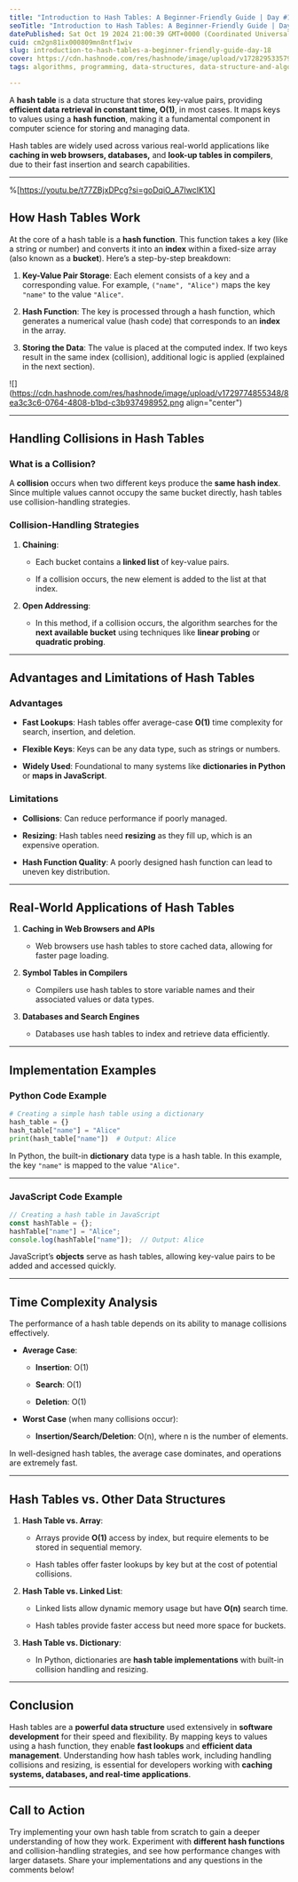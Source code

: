 ```yaml
---
title: "Introduction to Hash Tables: A Beginner-Friendly Guide | Day #18"
seoTitle: "Introduction to Hash Tables: A Beginner-Friendly Guide | Day #18"
datePublished: Sat Oct 19 2024 21:00:39 GMT+0000 (Coordinated Universal Time)
cuid: cm2gn81ix000809mn8ntf1wiv
slug: introduction-to-hash-tables-a-beginner-friendly-guide-day-18
cover: https://cdn.hashnode.com/res/hashnode/image/upload/v1728295335792/80c78fc5-197f-42dd-a97c-1e8db9774d5a.png
tags: algorithms, programming, data-structures, data-structure-and-algorithms

---
```


A **hash table** is a data structure that stores key-value pairs, providing **efficient data retrieval in constant time, O(1)**, in most cases. It maps keys to values using a **hash function**, making it a fundamental component in computer science for storing and managing data.

Hash tables are widely used across various real-world applications like **caching in web browsers, databases,** and **look-up tables in compilers**, due to their fast insertion and search capabilities.

---

%[https://youtu.be/t77ZBjxDPcg?si=goDqiO_A7IwcIK1X] 

## **How Hash Tables Work**

At the core of a hash table is a **hash function**. This function takes a key (like a string or number) and converts it into an **index** within a fixed-size array (also known as a **bucket**). Here’s a step-by-step breakdown:

1. **Key-Value Pair Storage**: Each element consists of a key and a corresponding value. For example, `("name", "Alice")` maps the key `"name"` to the value `"Alice"`.
    
2. **Hash Function**: The key is processed through a hash function, which generates a numerical value (hash code) that corresponds to an **index** in the array.
    
3. **Storing the Data**: The value is placed at the computed index. If two keys result in the same index (collision), additional logic is applied (explained in the next section).
    

![](https://cdn.hashnode.com/res/hashnode/image/upload/v1729774855348/8ea3c3c6-0764-4808-b1bd-c3b937498952.png align="center")

---

## **Handling Collisions in Hash Tables**

### **What is a Collision?**

A **collision** occurs when two different keys produce the **same hash index**. Since multiple values cannot occupy the same bucket directly, hash tables use collision-handling strategies.

### **Collision-Handling Strategies**

1. **Chaining**:
    
    * Each bucket contains a **linked list** of key-value pairs.
        
    * If a collision occurs, the new element is added to the list at that index.
        
2. **Open Addressing**:
    
    * In this method, if a collision occurs, the algorithm searches for the **next available bucket** using techniques like **linear probing** or **quadratic probing**.
        

---

## **Advantages and Limitations of Hash Tables**

### **Advantages**

* **Fast Lookups**: Hash tables offer average-case **O(1)** time complexity for search, insertion, and deletion.
    
* **Flexible Keys**: Keys can be any data type, such as strings or numbers.
    
* **Widely Used**: Foundational to many systems like **dictionaries in Python** or **maps in JavaScript**.
    

### **Limitations**

* **Collisions**: Can reduce performance if poorly managed.
    
* **Resizing**: Hash tables need **resizing** as they fill up, which is an expensive operation.
    
* **Hash Function Quality**: A poorly designed hash function can lead to uneven key distribution.
    

---

## **Real-World Applications of Hash Tables**

1. **Caching in Web Browsers and APIs**
    
    * Web browsers use hash tables to store cached data, allowing for faster page loading.
        
2. **Symbol Tables in Compilers**
    
    * Compilers use hash tables to store variable names and their associated values or data types.
        
3. **Databases and Search Engines**
    
    * Databases use hash tables to index and retrieve data efficiently.
        

---

## **Implementation Examples**

### **Python Code Example**

```python
# Creating a simple hash table using a dictionary
hash_table = {}  
hash_table["name"] = "Alice"  
print(hash_table["name"])  # Output: Alice
```

In Python, the built-in **dictionary** data type is a hash table. In this example, the key `"name"` is mapped to the value `"Alice"`.

---

### **JavaScript Code Example**

```javascript
// Creating a hash table in JavaScript
const hashTable = {};  
hashTable["name"] = "Alice";  
console.log(hashTable["name"]);  // Output: Alice
```

JavaScript’s **objects** serve as hash tables, allowing key-value pairs to be added and accessed quickly.

---

## **Time Complexity Analysis**

The performance of a hash table depends on its ability to manage collisions effectively.

* **Average Case**:
    
    * **Insertion**: O(1)
        
    * **Search**: O(1)
        
    * **Deletion**: O(1)
        
* **Worst Case** (when many collisions occur):
    
    * **Insertion/Search/Deletion**: O(n), where n is the number of elements.
        

In well-designed hash tables, the average case dominates, and operations are extremely fast.

---

## **Hash Tables vs. Other Data Structures**

1. **Hash Table vs. Array**:
    
    * Arrays provide **O(1)** access by index, but require elements to be stored in sequential memory.
        
    * Hash tables offer faster lookups by key but at the cost of potential collisions.
        
2. **Hash Table vs. Linked List**:
    
    * Linked lists allow dynamic memory usage but have **O(n)** search time.
        
    * Hash tables provide faster access but need more space for buckets.
        
3. **Hash Table vs. Dictionary**:
    
    * In Python, dictionaries are **hash table implementations** with built-in collision handling and resizing.
        

---

## **Conclusion**

Hash tables are a **powerful data structure** used extensively in **software development** for their speed and flexibility. By mapping keys to values using a hash function, they enable **fast lookups** and **efficient data management**. Understanding how hash tables work, including handling collisions and resizing, is essential for developers working with **caching systems, databases, and real-time applications**.

---

## **Call to Action**

Try implementing your own hash table from scratch to gain a deeper understanding of how they work. Experiment with **different hash functions** and collision-handling strategies, and see how performance changes with larger datasets. Share your implementations and any questions in the comments below!